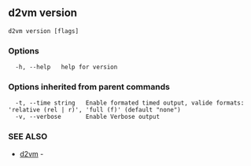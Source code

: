 ## d2vm version



```
d2vm version [flags]
```

### Options

```
  -h, --help   help for version
```

### Options inherited from parent commands

```
  -t, --time string   Enable formated timed output, valide formats: 'relative (rel | r)', 'full (f)' (default "none")
  -v, --verbose       Enable Verbose output
```

### SEE ALSO

* [d2vm](d2vm.md)	 - 


